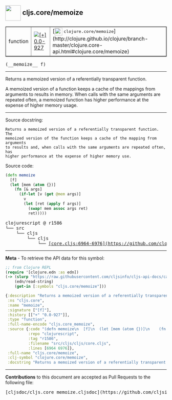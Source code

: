 ## <img width="48px" valign="middle" src="http://i.imgur.com/Hi20huC.png"> cljs.core/memoize

 <table border="1">
<tr>

<td>function</td>
<td><a href="https://github.com/cljsinfo/cljs-api-docs/tree/0.0-927"><img valign="middle" alt="[+] 0.0-927" src="https://img.shields.io/badge/+-0.0--927-lightgrey.svg"></a> </td>
<td>
[<img height="24px" valign="middle" src="http://i.imgur.com/1GjPKvB.png"> <samp>clojure.core/memoize</samp>](http://clojure.github.io/clojure/branch-master/clojure.core-api.html#clojure.core/memoize)
</td>
</tr>
</table>

 <samp>
(__memoize__ f)<br>
</samp>

---

Returns a memoized version of a referentially transparent function.

A memoized version of a function keeps a cache of the mappings from arguments to
results in memory. When calls with the same arguments are repeated often, a
memoized function has higher performance at the expense of higher memory usage.

---



Source docstring:

```
Returns a memoized version of a referentially transparent function. The
memoized version of the function keeps a cache of the mapping from arguments
to results and, when calls with the same arguments are repeated often, has
higher performance at the expense of higher memory use.
```

Source code:

```clj
(defn memoize
  [f]
  (let [mem (atom {})]
    (fn [& args]
      (if-let [v (get @mem args)]
        v
        (let [ret (apply f args)]
          (swap! mem assoc args ret)
          ret)))))
```

 <pre>
clojurescript @ r1586
└── src
    └── cljs
        └── cljs
            └── <ins>[core.cljs:6964-6976](https://github.com/clojure/clojurescript/blob/r1586/src/cljs/cljs/core.cljs#L6964-L6976)</ins>
</pre>


---

__Meta__ - To retrieve the API data for this symbol:

```clj
;; from Clojure REPL
(require '[clojure.edn :as edn])
(-> (slurp "https://raw.githubusercontent.com/cljsinfo/cljs-api-docs/catalog/cljs-api.edn")
    (edn/read-string)
    (get-in [:symbols "cljs.core/memoize"]))
```

```clj
{:description "Returns a memoized version of a referentially transparent function.\n\nA memoized version of a function keeps a cache of the mappings from arguments to\nresults in memory. When calls with the same arguments are repeated often, a\nmemoized function has higher performance at the expense of higher memory usage.",
 :ns "cljs.core",
 :name "memoize",
 :signature ["[f]"],
 :history [["+" "0.0-927"]],
 :type "function",
 :full-name-encode "cljs.core_memoize",
 :source {:code "(defn memoize\n  [f]\n  (let [mem (atom {})]\n    (fn [& args]\n      (if-let [v (get @mem args)]\n        v\n        (let [ret (apply f args)]\n          (swap! mem assoc args ret)\n          ret)))))",
          :repo "clojurescript",
          :tag "r1586",
          :filename "src/cljs/cljs/core.cljs",
          :lines [6964 6976]},
 :full-name "cljs.core/memoize",
 :clj-symbol "clojure.core/memoize",
 :docstring "Returns a memoized version of a referentially transparent function. The\nmemoized version of the function keeps a cache of the mapping from arguments\nto results and, when calls with the same arguments are repeated often, has\nhigher performance at the expense of higher memory use."}

```

---

__Contributions__ to this document are accepted as Pull Requests to the following file:

 <pre>
[cljsdoc/cljs.core_memoize.cljsdoc](https://github.com/cljsinfo/cljs-api-docs/blob/master/cljsdoc/cljs.core_memoize.cljsdoc)
</pre>

